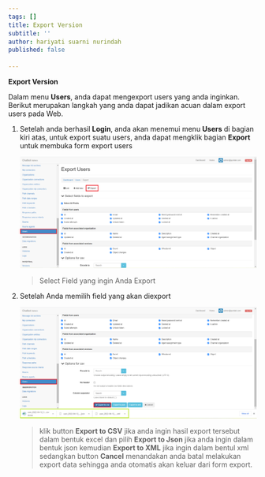 ```yaml
---
tags: []
title: Export Version
subtitle: ''
author: hariyati suarni nurindah
published: false

---
```

**Export Version**

Dalam menu **Users**, anda dapat mengexport users yang anda inginkan. Berikut merupakan langkah yang anda dapat jadikan acuan dalam export users pada Web.

1. Setelah anda berhasil **Login**, anda akan menemui menu **Users** di bagian kiri atas, untuk export suatu users, anda dapat mengklik bagian **Export** untuk membuka form export users

   ![](/uploads/users7.PNG)

   > Select Field yang ingin Anda Export
2. Setelah Anda memilih field yang akan diexport

   ![](/uploads/users8.PNG)

   > klik button **Export to CSV** jika anda ingin hasil export tersebut dalam bentuk excel dan pilih **Export to Json** jika anda ingin dalam bentuk json kemudian **Export to XML** jika ingin dalam bentul xml sedangkan button **Cancel** menandakan anda batal melakukan export data sehingga anda otomatis akan keluar dari form export.